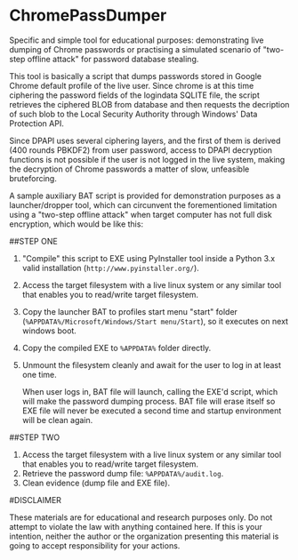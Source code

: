 # ChromePassDumper
Specific and simple tool for educational purposes: demonstrating live dumping of Chrome passwords or practising a simulated scenario of "two-step offline attack" for password database stealing.

This tool is basically a script that dumps passwords stored in Google Chrome default profile of the live user. Since chrome is at this time ciphering the password fields of the logindata SQLITE file, the script retrieves the ciphered BLOB from database and then requests the decription of such blob to the Local Security Authority through Windows' Data Protection API.

Since DPAPI uses several ciphering layers, and the first of them is derived (400 rounds PBKDF2) from user password, access to DPAPI decryption functions is not possible if the user is not logged in the live system, making the decryption of Chrome passwords a matter of slow, unfeasible bruteforcing.

A sample auxiliary BAT script is provided for demonstration purposes as a launcher/dropper tool, which can circunvent the forementioned limitation using a "two-step offline attack" when target computer has not full disk encryption, which would be like this:

##STEP ONE


1.  "Compile" this script to EXE using PyInstaller tool inside a Python 3.x valid installation (`http://www.pyinstaller.org/`).
2.  Access the target filesystem with a live linux system or any similar tool that enables you to read/write target filesystem.
3.  Copy the launcher BAT to profiles start menu "start" folder (`%APPDATA%/Microsoft/Windows/Start menu/Start`), so it executes on next windows boot.
4.  Copy the compiled EXE to `%APPDATA%` folder directly.
5.  Unmount the filesystem cleanly and await for the user to log in at least one time. 

    When user logs in, BAT file will launch, calling the EXE'd script, which will make the password dumping process. BAT file will erase itself so EXE file will never be executed a second time and startup environment will be clean again.

##STEP TWO


1.  Access the target filesystem with a live linux system or any similar tool that enables you to read/write target filesystem.
2.  Retrieve the password dump file: `%APPDATA%/audit.log`.
3.  Clean evidence (dump file and EXE file).

#DISCLAIMER


These materials are for educational and research purposes only. Do not attempt to violate the law with anything contained here. If this is your intention, neither the author or the organization presenting this material is going to accept responsibility for your actions.
